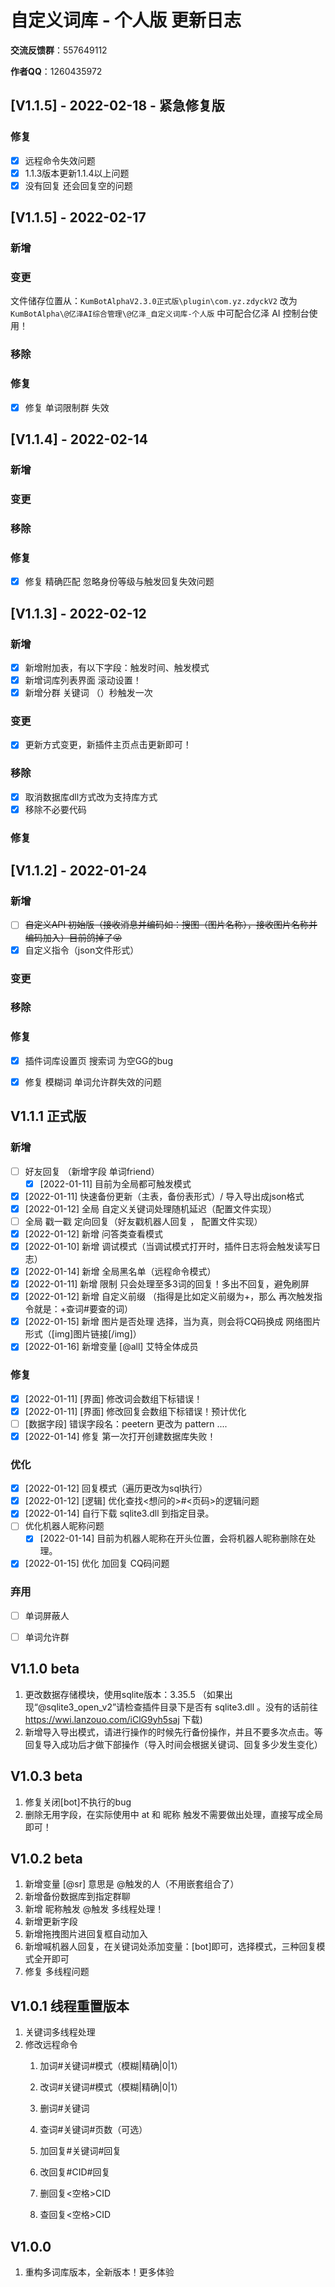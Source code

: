 # 自定义词库 - 个人版 更新日志

**交流反馈群**：557649112

**作者QQ**：1260435972

## [V1.1.5] - 2022-02-18 - 紧急修复版


### 修复

- [x] 远程命令失效问题
- [x] 1.1.3版本更新1.1.4以上问题
- [x] 没有回复 还会回复空的问题

## [V1.1.5] - 2022-02-17

### 新增

### 变更

文件储存位置从：`KumBotAlphaV2.3.0正式版\plugin\com.yz.zdyckV2` 改为` KumBotAlpha\@亿泽AI综合管理\@亿泽_自定义词库-个人版` 中可配合亿泽 AI 控制台使用！

### 移除

### 修复

- [x] 修复 单词限制群 失效

## [V1.1.4] - 2022-02-14

### 新增

### 变更

### 移除

### 修复

- [x] 修复 精确匹配 忽略身份等级与触发回复失效问题

## [V1.1.3] - 2022-02-12

### 新增

- [x] 新增附加表，有以下字段：触发时间、触发模式
- [x] 新增词库列表界面 滚动设置！
- [x] 新增分群 关键词 （）秒触发一次

### 变更

- [x] 更新方式变更，新插件主页点击更新即可！

### 移除

- [x] 取消数据库dll方式改为支持库方式
- [x] 移除不必要代码

### 修复



## [V1.1.2] - 2022-01-24

### 新增

- [ ] ~~自定义API 初始版（接收消息并编码如：搜图（图片名称），接收图片名称并编码加入）目前鸽掉了:stuck_out_tongue_winking_eye:~~
- [x] 自定义指令（json文件形式）

### 变更

### 移除

### 修复

- [x] 插件词库设置页 搜索词 为空GG的bug
- [x] 修复 模糊词 单词允许群失效的问题



## V1.1.1 正式版

### 新增

- [ ] 好友回复 （新增字段 单词friend）
  - [x]  [2022-01-11] 目前为全局都可触发模式
- [x]  [2022-01-11] 快速备份更新（主表，备份表形式）/ 导入导出成json格式
- [x]  [2022-01-12] 全局 自定义关键词处理随机延迟（配置文件实现）
- [ ] 全局 戳一戳 定向回复（好友戳机器人回复 ， 配置文件实现）
- [x] [2022-01-12] 新增 问答类查看模式
- [x] [2022-01-10] 新增 调试模式（当调试模式打开时，插件日志将会触发读写日志）
- [x] [2022-01-14] 新增 全局黑名单（远程命令模式）
- [x] [2022-01-11] 新增 限制 只会处理至多3词的回复！多出不回复，避免刷屏
- [x] [2022-01-12] 新增 自定义前缀 （指得是比如定义前缀为+，那么 再次触发指令就是：+查词#要查的词）
- [x] [2022-01-15] 新增 图片是否处理 选择，当为真，则会将CQ码换成 网络图片形式（[img]图片链接[/img]）
- [x] [2022-01-16] 新增变量 [@all] 艾特全体成员

### 修复

- [x] [2022-01-11] [界面] 修改词会数组下标错误！
- [x] [2022-01-11] [界面] 修改回复会数组下标错误！预计优化
- [ ] [数据字段] 错误字段名：peetern 更改为 pattern ....
- [x] [2022-01-14] 修复 第一次打开创建数据库失败！

### 优化

- [x] [2022-01-12] 回复模式（遍历更改为sql执行）
- [x] [2022-01-12] [逻辑] 优化查找<想问的>#<页码>的逻辑问题
- [x] [2022-01-14] 自行下载 sqlite3.dll 到指定目录。
- [ ] 优化机器人昵称问题
  - [x] [2022-01-14] 目前为机器人昵称在开头位置，会将机器人昵称删除在处理。
- [x] [2022-01-15] 优化 加回复 CQ码问题

### 弃用

- [ ] 单词屏蔽人
- [ ] 单词允许群



## V1.1.0 beta

1. 更改数据存储模块，使用sqlite版本：3.35.5 （如果出现“@sqlite3_open_v2”请检查插件目录下是否有 sqlite3.dll 。没有的话前往 https://wwi.lanzouo.com/iClG9yh5saj 下载)
2. 新增导入导出模式，请进行操作的时候先行备份操作，并且不要多次点击。等回复导入成功后才做下部操作（导入时间会根据关键词、回复多少发生变化）

## V1.0.3 beta

1. 修复关闭[bot]不执行的bug
2. 删除无用字段，在实际使用中 at 和 昵称 触发不需要做出处理，直接写成全局即可！

## V1.0.2 beta

1. 新增变量 [@sr] 意思是 @触发的人（不用嵌套组合了）
2. 新增备份数据库到指定群聊
3. 新增 昵称触发 @触发 多线程处理！
4. 新增更新字段
5. 新增拖拽图片进回复框自动加入
6. 新增喊机器人回复，在关键词处添加变量：[bot]即可，选择模式，三种回复模式全开即可
7. 修复 多线程问题

## V1.0.1 线程重置版本

1. 关键词多线程处理
2. 修改远程命令
   1. 加词#关键词#模式（模糊|精确|0|1）
   2. 改词#关键词#模式（模糊|精确|0|1）
   3. 删词#关键词
   4. 查词#关键词#页数（可选）
   5. 加回复#关键词#回复
   6. 改回复#CID#回复
   7. 删回复<空格>CID

   8. 查回复<空格>CID

## V1.0.0

1. 重构多词库版本，全新版本！更多体验
